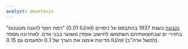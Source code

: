 ```yaml
---
analyst: amantonio
---
```


"רמת הסף להגנה מטטנוס" (0.01 IU/ml) [נקבעה](https://academic.oup.com/aje/article-abstract/25/3/464/97275/TETANUS-IMMUNITY-THE-RESISTANCE-OF-GUINEA-PIGS-TO) בשנת 1937 בהתבסס על ניסויים בחזירי ים שבתוצאותיהם השתמשו לחישוב אומדן משוער בבני אדם. לאחרונה מספר מדינות אימצו את הערך של 0.1 ולפעמים גם 0.15 IU/ml (למשל ארה"ב).
